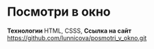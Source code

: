 # Посмотри в окно

**Технологии**
HTML, CSSS,
**Ссылка на сайт**
https://github.com/Iunnicova/posmotri_v_okno.git


